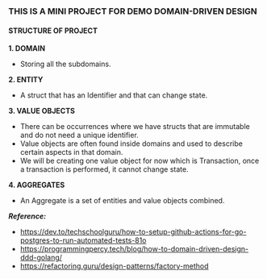 ### THIS IS A MINI PROJECT FOR DEMO DOMAIN-DRIVEN DESIGN

#### STRUCTURE OF PROJECT
__1. DOMAIN__
- Storing all the subdomains.

__2. ENTITY__
- A struct that has an Identifier and that can change state.

__3. VALUE OBJECTS__
- There can be occurrences where we have structs that are immutable and do not need a unique identifier.
- Value objects are often found inside domains and used to describe certain aspects in that domain.
- We will be creating one value object for now which is Transaction, once a transaction is performed, it cannot change state.

__4. AGGREGATES__
- An Aggregate is a set of entities and value objects combined.


**_Reference:_**
- https://dev.to/techschoolguru/how-to-setup-github-actions-for-go-postgres-to-run-automated-tests-81o
- https://programmingpercy.tech/blog/how-to-domain-driven-design-ddd-golang/
- https://refactoring.guru/design-patterns/factory-method